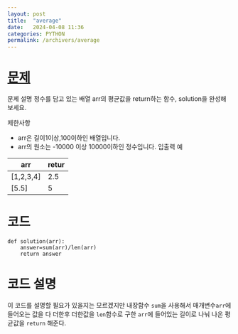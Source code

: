 ```yaml
---
layout: post
title:  "average"
date:   2024-04-08 11:36
categories: PYTHON
permalink: /archivers/average
---
```


# [문제]
문제 설명
정수를 담고 있는 배열 arr의 평균값을 return하는 함수, solution을 완성해보세요.

제한사항
- arr은 길이1이상,100이하인 배열입니다.
- arr의 원소는 -10000 이상 10000이하인 정수입니다.
입출력 예

|arr|retur|
|----|---|
|[1,2,3,4]|2.5|
|[5.5]|5|

# 코드
```
def solution(arr):
    answer=sum(arr)/len(arr)
    return answer
```
# 코드 설명
이 코드를 설명할 필요가 있을지는 모르겠지만
내장함수 `sum`을 사용해서 매개변수`arr`에 들어오는 값을 다 더한후
더한값을 `len`함수로 구한 `arr`에 들어있는 길이로 나눠 나온 평균값을 `return` 해준다.

[문제]:https://school.programmers.co.kr/learn/courses/30/lessons/12944
